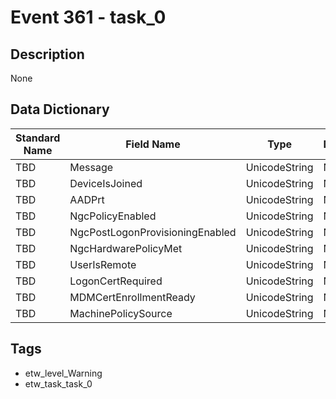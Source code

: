 # Event 361 - task_0

## Description
None

## Data Dictionary
|Standard Name|Field Name|Type|Description|Sample Value|
|---|---|---|---|---|
|TBD|Message|UnicodeString|None|`None`|
|TBD|DeviceIsJoined|UnicodeString|None|`None`|
|TBD|AADPrt|UnicodeString|None|`None`|
|TBD|NgcPolicyEnabled|UnicodeString|None|`None`|
|TBD|NgcPostLogonProvisioningEnabled|UnicodeString|None|`None`|
|TBD|NgcHardwarePolicyMet|UnicodeString|None|`None`|
|TBD|UserIsRemote|UnicodeString|None|`None`|
|TBD|LogonCertRequired|UnicodeString|None|`None`|
|TBD|MDMCertEnrollmentReady|UnicodeString|None|`None`|
|TBD|MachinePolicySource|UnicodeString|None|`None`|

## Tags
* etw_level_Warning
* etw_task_task_0